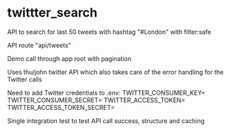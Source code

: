 # twittter_search
API to search for last 50 tweets with hashtag "#London" with filter:safe

API route "api/tweets"

Demo call through app root with pagination

Uses thu/john twitter API which also takes care of the error handling for the Twitter calls

Need to add Twitter credentials to .env:
TWITTER_CONSUMER_KEY=
TWITTER_CONSUMER_SECRET=
TWITTER_ACCESS_TOKEN=
TWITTER_ACCESS_TOKEN_SECRET=

Single integration test to test API call success, structure and caching
